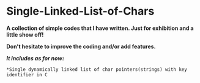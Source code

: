 # Single-Linked-List-of-Chars
**__A collection of simple codes that I have written. Just for exhibition and a little show off!__**

**__Don't hesitate to improve the coding and/or add features.__**

__*It includes as for now:*__
    
    *Single dynamically linked list of char pointers(strings) with key identifier in C
